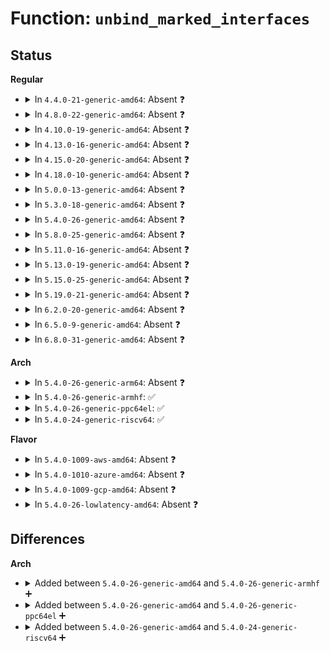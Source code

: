 # Function: <code>unbind_marked_interfaces</code>

## Status
<b>Regular</b>
<ul>
<li>
<details>
<summary>In <code>4.4.0-21-generic-amd64</code>: Absent ❓</summary>

```json
{
  "name": "unbind_marked_interfaces",
  "collision_type": "Unique Static",
  "inline_type": "Selective",
  "funcs": [
    {
      "addr": 18446744071585222576,
      "name": "unbind_marked_interfaces",
      "external": false,
      "loc": "drivers/usb/core/driver.c:1024",
      "file": "drivers/usb/core/driver.c",
      "inline": "not declared, inlined",
      "caller_inline": [],
      "caller_func": [
        "drivers/usb/core/driver.c:usb_resume",
        "drivers/usb/core/driver.c:usb_unbind_and_rebind_marked_interfaces"
      ]
    }
  ],
  "symbols": [
    {
      "addr": 18446744071585222576,
      "name": "unbind_marked_interfaces.isra.11",
      "section": ".text",
      "bind": "STB_LOCAL",
      "size": 104
    }
  ]
}
```
</details>
</li>
<li>
<details>
<summary>In <code>4.8.0-22-generic-amd64</code>: Absent ❓</summary>

```json
{
  "name": "unbind_marked_interfaces",
  "collision_type": "Unique Static",
  "inline_type": "Selective",
  "funcs": [
    {
      "addr": 18446744071585615712,
      "name": "unbind_marked_interfaces",
      "external": false,
      "loc": "drivers/usb/core/driver.c:1034",
      "file": "drivers/usb/core/driver.c",
      "inline": "not declared, inlined",
      "caller_inline": [],
      "caller_func": [
        "drivers/usb/core/driver.c:usb_resume",
        "drivers/usb/core/driver.c:usb_unbind_and_rebind_marked_interfaces"
      ]
    }
  ],
  "symbols": [
    {
      "addr": 18446744071585615712,
      "name": "unbind_marked_interfaces.isra.11",
      "section": ".text",
      "bind": "STB_LOCAL",
      "size": 104
    }
  ]
}
```
</details>
</li>
<li>
<details>
<summary>In <code>4.10.0-19-generic-amd64</code>: Absent ❓</summary>

```json
{
  "name": "unbind_marked_interfaces",
  "collision_type": "Unique Static",
  "inline_type": "Selective",
  "funcs": [
    {
      "addr": 18446744071585803248,
      "name": "unbind_marked_interfaces",
      "external": false,
      "loc": "drivers/usb/core/driver.c:1037",
      "file": "drivers/usb/core/driver.c",
      "inline": "not declared, inlined",
      "caller_inline": [],
      "caller_func": [
        "drivers/usb/core/driver.c:usb_resume",
        "drivers/usb/core/driver.c:usb_unbind_and_rebind_marked_interfaces"
      ]
    }
  ],
  "symbols": [
    {
      "addr": 18446744071585803248,
      "name": "unbind_marked_interfaces.isra.13",
      "section": ".text",
      "bind": "STB_LOCAL",
      "size": 104
    }
  ]
}
```
</details>
</li>
<li>
<details>
<summary>In <code>4.13.0-16-generic-amd64</code>: Absent ❓</summary>

```json
{
  "name": "unbind_marked_interfaces",
  "collision_type": "Unique Static",
  "inline_type": "Selective",
  "funcs": [
    {
      "addr": 18446744071585889696,
      "name": "unbind_marked_interfaces",
      "external": false,
      "loc": "drivers/usb/core/driver.c:1037",
      "file": "drivers/usb/core/driver.c",
      "inline": "not declared, inlined",
      "caller_inline": [],
      "caller_func": [
        "drivers/usb/core/driver.c:usb_resume",
        "drivers/usb/core/driver.c:usb_unbind_and_rebind_marked_interfaces"
      ]
    }
  ],
  "symbols": [
    {
      "addr": 18446744071585889696,
      "name": "unbind_marked_interfaces.isra.15",
      "section": ".text",
      "bind": "STB_LOCAL",
      "size": 101
    }
  ]
}
```
</details>
</li>
<li>
<details>
<summary>In <code>4.15.0-20-generic-amd64</code>: Absent ❓</summary>

```json
{
  "name": "unbind_marked_interfaces",
  "collision_type": "Unique Static",
  "inline_type": "Selective",
  "funcs": [
    {
      "addr": 18446744071586330224,
      "name": "unbind_marked_interfaces",
      "external": false,
      "loc": "drivers/usb/core/driver.c:1037",
      "file": "drivers/usb/core/driver.c",
      "inline": "not declared, inlined",
      "caller_inline": [],
      "caller_func": [
        "drivers/usb/core/driver.c:usb_resume",
        "drivers/usb/core/driver.c:usb_unbind_and_rebind_marked_interfaces"
      ]
    }
  ],
  "symbols": [
    {
      "addr": 18446744071586330224,
      "name": "unbind_marked_interfaces.isra.15",
      "section": ".text",
      "bind": "STB_LOCAL",
      "size": 101
    }
  ]
}
```
</details>
</li>
<li>
<details>
<summary>In <code>4.18.0-10-generic-amd64</code>: Absent ❓</summary>

```json
{
  "name": "unbind_marked_interfaces",
  "collision_type": "Unique Static",
  "inline_type": "Selective",
  "funcs": [
    {
      "addr": 18446744071586587408,
      "name": "unbind_marked_interfaces",
      "external": false,
      "loc": "drivers/usb/core/driver.c:1037",
      "file": "drivers/usb/core/driver.c",
      "inline": "not declared, inlined",
      "caller_inline": [],
      "caller_func": [
        "drivers/usb/core/driver.c:usb_resume",
        "drivers/usb/core/driver.c:usb_unbind_and_rebind_marked_interfaces"
      ]
    }
  ],
  "symbols": [
    {
      "addr": 18446744071586587408,
      "name": "unbind_marked_interfaces.isra.17",
      "section": ".text",
      "bind": "STB_LOCAL",
      "size": 93
    }
  ]
}
```
</details>
</li>
<li>
<details>
<summary>In <code>5.0.0-13-generic-amd64</code>: Absent ❓</summary>

```json
{
  "name": "unbind_marked_interfaces",
  "collision_type": "Unique Static",
  "inline_type": "Selective",
  "funcs": [
    {
      "addr": 18446744071586736416,
      "name": "unbind_marked_interfaces",
      "external": false,
      "loc": "drivers/usb/core/driver.c:1034",
      "file": "drivers/usb/core/driver.c",
      "inline": "not declared, inlined",
      "caller_inline": [],
      "caller_func": [
        "drivers/usb/core/driver.c:usb_resume",
        "drivers/usb/core/driver.c:usb_unbind_and_rebind_marked_interfaces"
      ]
    }
  ],
  "symbols": [
    {
      "addr": 18446744071586736416,
      "name": "unbind_marked_interfaces.isra.17",
      "section": ".text",
      "bind": "STB_LOCAL",
      "size": 93
    }
  ]
}
```
</details>
</li>
<li>
<details>
<summary>In <code>5.3.0-18-generic-amd64</code>: Absent ❓</summary>

```json
{
  "name": "unbind_marked_interfaces",
  "collision_type": "Unique Static",
  "inline_type": "Selective",
  "funcs": [
    {
      "addr": 18446744071586991632,
      "name": "unbind_marked_interfaces",
      "external": false,
      "loc": "drivers/usb/core/driver.c:1029",
      "file": "drivers/usb/core/driver.c",
      "inline": "not declared, inlined",
      "caller_inline": [],
      "caller_func": [
        "drivers/usb/core/driver.c:usb_resume",
        "drivers/usb/core/driver.c:usb_unbind_and_rebind_marked_interfaces"
      ]
    }
  ],
  "symbols": [
    {
      "addr": 18446744071586991632,
      "name": "unbind_marked_interfaces.isra.0",
      "section": ".text",
      "bind": "STB_LOCAL",
      "size": 93
    }
  ]
}
```
</details>
</li>
<li>
<details>
<summary>In <code>5.4.0-26-generic-amd64</code>: Absent ❓</summary>

```json
{
  "name": "unbind_marked_interfaces",
  "collision_type": "Unique Static",
  "inline_type": "Selective",
  "funcs": [
    {
      "addr": 18446744071587190704,
      "name": "unbind_marked_interfaces",
      "external": false,
      "loc": "drivers/usb/core/driver.c:1031",
      "file": "drivers/usb/core/driver.c",
      "inline": "not declared, inlined",
      "caller_inline": [],
      "caller_func": [
        "drivers/usb/core/driver.c:usb_resume",
        "drivers/usb/core/driver.c:usb_unbind_and_rebind_marked_interfaces"
      ]
    }
  ],
  "symbols": [
    {
      "addr": 18446744071587190704,
      "name": "unbind_marked_interfaces.isra.0",
      "section": ".text",
      "bind": "STB_LOCAL",
      "size": 93
    }
  ]
}
```
</details>
</li>
<li>
<details>
<summary>In <code>5.8.0-25-generic-amd64</code>: Absent ❓</summary>

```json
{
  "name": "unbind_marked_interfaces",
  "collision_type": "Unique Static",
  "inline_type": "Selective",
  "funcs": [
    {
      "addr": 18446744071588043184,
      "name": "unbind_marked_interfaces",
      "external": false,
      "loc": "drivers/usb/core/driver.c:1123",
      "file": "drivers/usb/core/driver.c",
      "inline": "not declared, inlined",
      "caller_inline": [],
      "caller_func": [
        "drivers/usb/core/driver.c:usb_resume",
        "drivers/usb/core/driver.c:usb_unbind_and_rebind_marked_interfaces"
      ]
    }
  ],
  "symbols": [
    {
      "addr": 18446744071588043184,
      "name": "unbind_marked_interfaces.isra.0",
      "section": ".text",
      "bind": "STB_LOCAL",
      "size": 93
    }
  ]
}
```
</details>
</li>
<li>
<details>
<summary>In <code>5.11.0-16-generic-amd64</code>: Absent ❓</summary>

```json
{
  "name": "unbind_marked_interfaces",
  "collision_type": "Unique Static",
  "inline_type": "Selective",
  "funcs": [
    {
      "addr": 18446744071588092032,
      "name": "unbind_marked_interfaces",
      "external": false,
      "loc": "drivers/usb/core/driver.c:1133",
      "file": "drivers/usb/core/driver.c",
      "inline": "not declared, inlined",
      "caller_inline": [],
      "caller_func": [
        "drivers/usb/core/driver.c:usb_resume",
        "drivers/usb/core/driver.c:usb_unbind_and_rebind_marked_interfaces"
      ]
    }
  ],
  "symbols": [
    {
      "addr": 18446744071588092032,
      "name": "unbind_marked_interfaces.isra.0",
      "section": ".text",
      "bind": "STB_LOCAL",
      "size": 93
    }
  ]
}
```
</details>
</li>
<li>
<details>
<summary>In <code>5.13.0-19-generic-amd64</code>: Absent ❓</summary>

```json
{
  "name": "unbind_marked_interfaces",
  "collision_type": "Unique Static",
  "inline_type": "Selective",
  "funcs": [
    {
      "addr": 18446744071587974816,
      "name": "unbind_marked_interfaces",
      "external": false,
      "loc": "drivers/usb/core/driver.c:1129",
      "file": "drivers/usb/core/driver.c",
      "inline": "not declared, inlined",
      "caller_inline": [],
      "caller_func": [
        "drivers/usb/core/driver.c:usb_resume",
        "drivers/usb/core/driver.c:usb_unbind_and_rebind_marked_interfaces"
      ]
    }
  ],
  "symbols": [
    {
      "addr": 18446744071587974816,
      "name": "unbind_marked_interfaces.isra.0",
      "section": ".text",
      "bind": "STB_LOCAL",
      "size": 93
    }
  ]
}
```
</details>
</li>
<li>
<details>
<summary>In <code>5.15.0-25-generic-amd64</code>: Absent ❓</summary>

```json
{
  "name": "unbind_marked_interfaces",
  "collision_type": "Unique Static",
  "inline_type": "Selective",
  "funcs": [
    {
      "addr": 18446744071588586464,
      "name": "unbind_marked_interfaces",
      "external": false,
      "loc": "drivers/usb/core/driver.c:1129",
      "file": "drivers/usb/core/driver.c",
      "inline": "not declared, inlined",
      "caller_inline": [],
      "caller_func": [
        "drivers/usb/core/driver.c:usb_resume",
        "drivers/usb/core/driver.c:usb_unbind_and_rebind_marked_interfaces"
      ]
    }
  ],
  "symbols": [
    {
      "addr": 18446744071588586464,
      "name": "unbind_marked_interfaces.isra.0",
      "section": ".text",
      "bind": "STB_LOCAL",
      "size": 119
    }
  ]
}
```
</details>
</li>
<li>
<details>
<summary>In <code>5.19.0-21-generic-amd64</code>: Absent ❓</summary>

```json
{
  "name": "unbind_marked_interfaces",
  "collision_type": "Unique Static",
  "inline_type": "Selective",
  "funcs": [
    {
      "addr": 18446744071589998704,
      "name": "unbind_marked_interfaces",
      "external": false,
      "loc": "drivers/usb/core/driver.c:1130",
      "file": "drivers/usb/core/driver.c",
      "inline": "not declared, inlined",
      "caller_inline": [],
      "caller_func": [
        "drivers/usb/core/driver.c:usb_resume",
        "drivers/usb/core/driver.c:usb_unbind_and_rebind_marked_interfaces"
      ]
    }
  ],
  "symbols": [
    {
      "addr": 18446744071589998704,
      "name": "unbind_marked_interfaces.isra.0",
      "section": ".text",
      "bind": "STB_LOCAL",
      "size": 139
    }
  ]
}
```
</details>
</li>
<li>
<details>
<summary>In <code>6.2.0-20-generic-amd64</code>: Absent ❓</summary>

```json
{
  "name": "unbind_marked_interfaces",
  "collision_type": "Unique Static",
  "inline_type": "Selective",
  "funcs": [
    {
      "addr": 18446744071591594880,
      "name": "unbind_marked_interfaces",
      "external": false,
      "loc": "drivers/usb/core/driver.c:1130",
      "file": "drivers/usb/core/driver.c",
      "inline": "not declared, inlined",
      "caller_inline": [],
      "caller_func": [
        "drivers/usb/core/driver.c:usb_resume",
        "drivers/usb/core/driver.c:usb_unbind_and_rebind_marked_interfaces"
      ]
    }
  ],
  "symbols": [
    {
      "addr": 18446744071591594880,
      "name": "unbind_marked_interfaces.isra.0",
      "section": ".text",
      "bind": "STB_LOCAL",
      "size": 139
    }
  ]
}
```
</details>
</li>
<li>
<details>
<summary>In <code>6.5.0-9-generic-amd64</code>: Absent ❓</summary>

```json
{
  "name": "unbind_marked_interfaces",
  "collision_type": "Unique Static",
  "inline_type": "Selective",
  "funcs": [
    {
      "addr": 18446744071592016720,
      "name": "unbind_marked_interfaces",
      "external": false,
      "loc": "drivers/usb/core/driver.c:1130",
      "file": "drivers/usb/core/driver.c",
      "inline": "not declared, inlined",
      "caller_inline": [],
      "caller_func": [
        "drivers/usb/core/driver.c:usb_resume",
        "drivers/usb/core/driver.c:usb_unbind_and_rebind_marked_interfaces"
      ]
    }
  ],
  "symbols": [
    {
      "addr": 18446744071592016720,
      "name": "unbind_marked_interfaces.isra.0",
      "section": ".text",
      "bind": "STB_LOCAL",
      "size": 139
    }
  ]
}
```
</details>
</li>
<li>
<details>
<summary>In <code>6.8.0-31-generic-amd64</code>: Absent ❓</summary>

```json
{
  "name": "unbind_marked_interfaces",
  "collision_type": "Unique Static",
  "inline_type": "Selective",
  "funcs": [
    {
      "addr": 18446744071592756992,
      "name": "unbind_marked_interfaces",
      "external": false,
      "loc": "drivers/usb/core/driver.c:1136",
      "file": "drivers/usb/core/driver.c",
      "inline": "not declared, inlined",
      "caller_inline": [],
      "caller_func": [
        "drivers/usb/core/driver.c:usb_resume",
        "drivers/usb/core/driver.c:usb_unbind_and_rebind_marked_interfaces"
      ]
    }
  ],
  "symbols": [
    {
      "addr": 18446744071592756992,
      "name": "unbind_marked_interfaces.isra.0",
      "section": ".text",
      "bind": "STB_LOCAL",
      "size": 139
    }
  ]
}
```
</details>
</li>
</ul>
<b>Arch</b>
<ul>
<li>
<details>
<summary>In <code>5.4.0-26-generic-arm64</code>: Absent ❓</summary>

```json
{
  "name": "unbind_marked_interfaces",
  "collision_type": "Unique Static",
  "inline_type": "Selective",
  "funcs": [
    {
      "addr": 18446603336500274872,
      "name": "unbind_marked_interfaces",
      "external": false,
      "loc": "drivers/usb/core/driver.c:1031",
      "file": "drivers/usb/core/driver.c",
      "inline": "not declared, inlined",
      "caller_inline": [],
      "caller_func": [
        "drivers/usb/core/driver.c:usb_resume",
        "drivers/usb/core/driver.c:usb_unbind_and_rebind_marked_interfaces"
      ]
    }
  ],
  "symbols": [
    {
      "addr": 18446603336500274872,
      "name": "unbind_marked_interfaces.isra.0",
      "section": ".text",
      "bind": "STB_LOCAL",
      "size": 116
    }
  ]
}
```
</details>
</li>
<li>
<details>
<summary>In <code>5.4.0-26-generic-armhf</code>: ✅</summary>

```c
void unbind_marked_interfaces(struct usb_device * udev)
```

```json
{
  "name": "unbind_marked_interfaces",
  "collision_type": "Unique Static",
  "inline_type": "No",
  "funcs": [
    {
      "addr": 3232745440,
      "name": "unbind_marked_interfaces",
      "external": false,
      "loc": "drivers/usb/core/driver.c:1031",
      "file": "drivers/usb/core/driver.c",
      "inline": "seen, unknown",
      "caller_inline": [],
      "caller_func": [
        "drivers/usb/core/driver.c:usb_resume",
        "drivers/usb/core/driver.c:usb_unbind_and_rebind_marked_interfaces"
      ]
    }
  ],
  "symbols": [
    {
      "addr": 3232745440,
      "name": "unbind_marked_interfaces",
      "section": ".text",
      "bind": "STB_LOCAL",
      "size": 116
    }
  ]
}
```
</details>
</li>
<li>
<details>
<summary>In <code>5.4.0-26-generic-ppc64el</code>: ✅</summary>

```c
void unbind_marked_interfaces(struct usb_device * udev)
```

```json
{
  "name": "unbind_marked_interfaces",
  "collision_type": "Unique Static",
  "inline_type": "No",
  "funcs": [
    {
      "addr": 13835058055293574624,
      "name": "unbind_marked_interfaces",
      "external": false,
      "loc": "drivers/usb/core/driver.c:1031",
      "file": "drivers/usb/core/driver.c",
      "inline": "seen, unknown",
      "caller_inline": [],
      "caller_func": [
        "drivers/usb/core/driver.c:usb_resume",
        "drivers/usb/core/driver.c:usb_unbind_and_rebind_marked_interfaces"
      ]
    }
  ],
  "symbols": [
    {
      "addr": 13835058055293574624,
      "name": "unbind_marked_interfaces",
      "section": ".text",
      "bind": "STB_LOCAL",
      "size": 176
    }
  ]
}
```
</details>
</li>
<li>
<details>
<summary>In <code>5.4.0-24-generic-riscv64</code>: ✅</summary>

```c
void unbind_marked_interfaces(struct usb_device * udev)
```

```json
{
  "name": "unbind_marked_interfaces",
  "collision_type": "Unique Static",
  "inline_type": "No",
  "funcs": [
    {
      "addr": 18446743936277185944,
      "name": "unbind_marked_interfaces",
      "external": false,
      "loc": "drivers/usb/core/driver.c:1031",
      "file": "drivers/usb/core/driver.c",
      "inline": "seen, unknown",
      "caller_inline": [],
      "caller_func": [
        "drivers/usb/core/driver.c:usb_resume",
        "drivers/usb/core/driver.c:usb_unbind_and_rebind_marked_interfaces"
      ]
    }
  ],
  "symbols": [
    {
      "addr": 18446743936277185944,
      "name": "unbind_marked_interfaces",
      "section": ".text",
      "bind": "STB_LOCAL",
      "size": 108
    }
  ]
}
```
</details>
</li>
</ul>
<b>Flavor</b>
<ul>
<li>
<details>
<summary>In <code>5.4.0-1009-aws-amd64</code>: Absent ❓</summary>

```json
{
  "name": "unbind_marked_interfaces",
  "collision_type": "Unique Static",
  "inline_type": "Selective",
  "funcs": [
    {
      "addr": 18446744071586896784,
      "name": "unbind_marked_interfaces",
      "external": false,
      "loc": "drivers/usb/core/driver.c:1031",
      "file": "drivers/usb/core/driver.c",
      "inline": "not declared, inlined",
      "caller_inline": [],
      "caller_func": [
        "drivers/usb/core/driver.c:usb_resume",
        "drivers/usb/core/driver.c:usb_unbind_and_rebind_marked_interfaces"
      ]
    }
  ],
  "symbols": [
    {
      "addr": 18446744071586896784,
      "name": "unbind_marked_interfaces.isra.0",
      "section": ".text",
      "bind": "STB_LOCAL",
      "size": 93
    }
  ]
}
```
</details>
</li>
<li>
<details>
<summary>In <code>5.4.0-1010-azure-amd64</code>: Absent ❓</summary>

```json
{
  "name": "unbind_marked_interfaces",
  "collision_type": "Unique Static",
  "inline_type": "Selective",
  "funcs": [
    {
      "addr": 18446744071586837904,
      "name": "unbind_marked_interfaces",
      "external": false,
      "loc": "drivers/usb/core/driver.c:1031",
      "file": "drivers/usb/core/driver.c",
      "inline": "not declared, inlined",
      "caller_inline": [],
      "caller_func": [
        "drivers/usb/core/driver.c:usb_resume",
        "drivers/usb/core/driver.c:usb_unbind_and_rebind_marked_interfaces"
      ]
    }
  ],
  "symbols": [
    {
      "addr": 18446744071586837904,
      "name": "unbind_marked_interfaces.isra.0",
      "section": ".text",
      "bind": "STB_LOCAL",
      "size": 93
    }
  ]
}
```
</details>
</li>
<li>
<details>
<summary>In <code>5.4.0-1009-gcp-amd64</code>: Absent ❓</summary>

```json
{
  "name": "unbind_marked_interfaces",
  "collision_type": "Unique Static",
  "inline_type": "Selective",
  "funcs": [
    {
      "addr": 18446744071587145264,
      "name": "unbind_marked_interfaces",
      "external": false,
      "loc": "drivers/usb/core/driver.c:1031",
      "file": "drivers/usb/core/driver.c",
      "inline": "not declared, inlined",
      "caller_inline": [],
      "caller_func": [
        "drivers/usb/core/driver.c:usb_resume",
        "drivers/usb/core/driver.c:usb_unbind_and_rebind_marked_interfaces"
      ]
    }
  ],
  "symbols": [
    {
      "addr": 18446744071587145264,
      "name": "unbind_marked_interfaces.isra.0",
      "section": ".text",
      "bind": "STB_LOCAL",
      "size": 93
    }
  ]
}
```
</details>
</li>
<li>
<details>
<summary>In <code>5.4.0-26-lowlatency-amd64</code>: Absent ❓</summary>

```json
{
  "name": "unbind_marked_interfaces",
  "collision_type": "Unique Static",
  "inline_type": "Selective",
  "funcs": [
    {
      "addr": 18446744071587252336,
      "name": "unbind_marked_interfaces",
      "external": false,
      "loc": "drivers/usb/core/driver.c:1031",
      "file": "drivers/usb/core/driver.c",
      "inline": "not declared, inlined",
      "caller_inline": [],
      "caller_func": [
        "drivers/usb/core/driver.c:usb_resume",
        "drivers/usb/core/driver.c:usb_unbind_and_rebind_marked_interfaces"
      ]
    }
  ],
  "symbols": [
    {
      "addr": 18446744071587252336,
      "name": "unbind_marked_interfaces.isra.0",
      "section": ".text",
      "bind": "STB_LOCAL",
      "size": 93
    }
  ]
}
```
</details>
</li>
</ul>

## Differences
<b>Arch</b>
<ul>
<li>
<details>
<summary>Added between <code>5.4.0-26-generic-amd64</code> and <code>5.4.0-26-generic-armhf</code> ➕</summary>

```c
void unbind_marked_interfaces(struct usb_device * udev)
```
</details>
</li>
<li>
<details>
<summary>Added between <code>5.4.0-26-generic-amd64</code> and <code>5.4.0-26-generic-ppc64el</code> ➕</summary>

```c
void unbind_marked_interfaces(struct usb_device * udev)
```
</details>
</li>
<li>
<details>
<summary>Added between <code>5.4.0-26-generic-amd64</code> and <code>5.4.0-24-generic-riscv64</code> ➕</summary>

```c
void unbind_marked_interfaces(struct usb_device * udev)
```
</details>
</li>
</ul>
